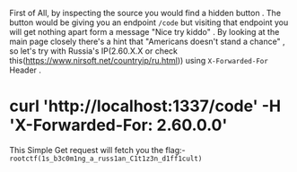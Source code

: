 First of All, by inspecting the source you would find a hidden button . The button would be giving you an endpoint ```/code``` but visiting that endpoint you will get nothing apart form a message "Nice try kiddo" . By looking at the main page closely there's a hint that "Americans doesn't stand a chance" , so let's try with Russia's IP(2.60.X.X or check this(https://www.nirsoft.net/countryip/ru.html)) using ```X-Forwarded-For``` Header .
# curl 'http://localhost:1337/code' -H 'X-Forwarded-For: 2.60.0.0'
This Simple Get request will fetch you the flag:- ```rootctf(1s_b3c0m1ng_a_russ1an_C1t1z3n_d1ff1cult)```
